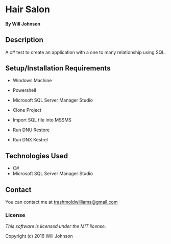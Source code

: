 # Hair Salon

#### By Will Johnson

## Description

A c# test to create an application with a one to many relationship using SQL.

## Setup/Installation Requirements

* Windows Machine
* Powershell
* Microsoft SQL Server Manager Studio

* Clone Project
* Import SQL file into MSSMS
* Run DNU Restore
* Run DNX Kestrel

## Technologies Used

* C#
* Microsoft SQL Server Manager Studio

## Contact
You can contact me at trashmoldwilliams@gmail.com

### License

*This software is licensed under the MIT license.*

Copyright (c) 2016 Will Johnson
